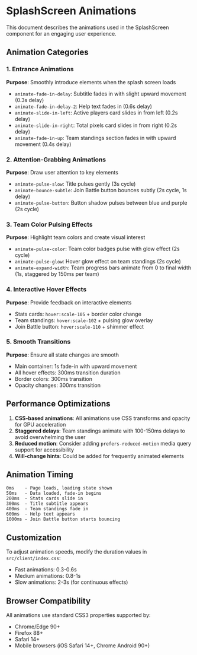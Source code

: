 # SplashScreen Animations

This document describes the animations used in the SplashScreen component for an engaging user experience.

## Animation Categories

### 1. Entrance Animations

**Purpose**: Smoothly introduce elements when the splash screen loads

- `animate-fade-in-delay`: Subtitle fades in with slight upward movement (0.3s delay)
- `animate-fade-in-delay-2`: Help text fades in (0.6s delay)
- `animate-slide-in-left`: Active players card slides in from left (0.2s delay)
- `animate-slide-in-right`: Total pixels card slides in from right (0.2s delay)
- `animate-fade-in-up`: Team standings section fades in with upward movement (0.4s delay)

### 2. Attention-Grabbing Animations

**Purpose**: Draw user attention to key elements

- `animate-pulse-slow`: Title pulses gently (3s cycle)
- `animate-bounce-subtle`: Join Battle button bounces subtly (2s cycle, 1s delay)
- `animate-pulse-button`: Button shadow pulses between blue and purple (2s cycle)

### 3. Team Color Pulsing Effects

**Purpose**: Highlight team colors and create visual interest

- `animate-pulse-color`: Team color badges pulse with glow effect (2s cycle)
- `animate-pulse-glow`: Hover glow effect on team standings (2s cycle)
- `animate-expand-width`: Team progress bars animate from 0 to final width (1s, staggered by 150ms per team)

### 4. Interactive Hover Effects

**Purpose**: Provide feedback on interactive elements

- Stats cards: `hover:scale-105` + border color change
- Team standings: `hover:scale-102` + pulsing glow overlay
- Join Battle button: `hover:scale-110` + shimmer effect

### 5. Smooth Transitions

**Purpose**: Ensure all state changes are smooth

- Main container: 1s fade-in with upward movement
- All hover effects: 300ms transition duration
- Border colors: 300ms transition
- Opacity changes: 300ms transition

## Performance Optimizations

1. **CSS-based animations**: All animations use CSS transforms and opacity for GPU acceleration
2. **Staggered delays**: Team standings animate with 100-150ms delays to avoid overwhelming the user
3. **Reduced motion**: Consider adding `prefers-reduced-motion` media query support for accessibility
4. **Will-change hints**: Could be added for frequently animated elements

## Animation Timing

```
0ms    - Page loads, loading state shown
50ms   - Data loaded, fade-in begins
200ms  - Stats cards slide in
300ms  - Title subtitle appears
400ms  - Team standings fade in
600ms  - Help text appears
1000ms - Join Battle button starts bouncing
```

## Customization

To adjust animation speeds, modify the duration values in `src/client/index.css`:

- Fast animations: 0.3-0.6s
- Medium animations: 0.8-1s
- Slow animations: 2-3s (for continuous effects)

## Browser Compatibility

All animations use standard CSS3 properties supported by:
- Chrome/Edge 90+
- Firefox 88+
- Safari 14+
- Mobile browsers (iOS Safari 14+, Chrome Android 90+)

